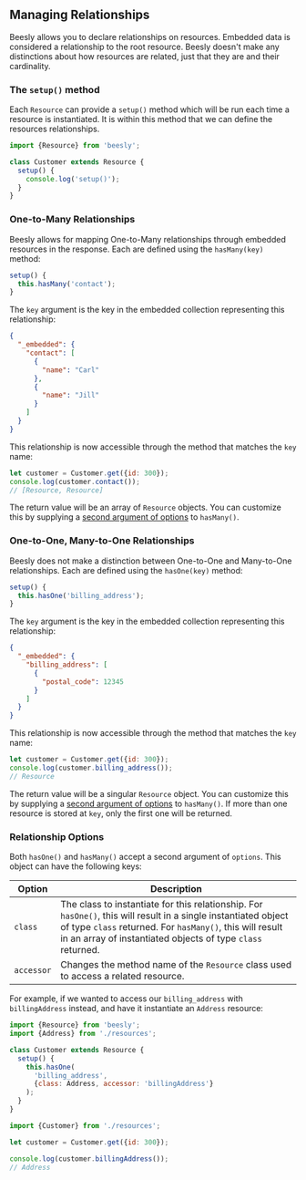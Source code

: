 ## Managing Relationships

Beesly allows you to declare relationships on resources. Embedded data is
considered a relationship to the root resource. Beesly doesn't make any
distinctions about how resources are related, just that they are and their
cardinality.

### The `setup()` method

Each `Resource` can provide a `setup()` method which will be run each time
a resource is instantiated. It is within this method that we can define the
resources relationships.

```js
import {Resource} from 'beesly';

class Customer extends Resource {
  setup() {
    console.log('setup()');
  }
}
```

### One-to-Many Relationships

Beesly allows for mapping One-to-Many relationships through embedded resources
in the response. Each are defined using the `hasMany(key)` method:

```js
setup() {
  this.hasMany('contact');
}
```

The `key` argument is the key in the embedded collection representing this
relationship:

```json
{
  "_embedded": {
    "contact": [
      {
        "name": "Carl"
      },
      {
        "name": "Jill"
      }
    ]
  }
}
```

This relationship is now accessible through the method that matches the `key`
name:

```js
let customer = Customer.get({id: 300});
console.log(customer.contact());
// [Resource, Resource]
```

The return value will be an array of `Resource` objects. You can customize this
by supplying a [second argument of options](#relationship-options) to
`hasMany()`.

### One-to-One, Many-to-One Relationships

Beesly does not make a distinction between One-to-One and Many-to-One
relationships. Each are defined using the `hasOne(key)` method:

```js
setup() {
  this.hasOne('billing_address');
}
```

The `key` argument is the key in the embedded collection representing this
relationship:

```json
{
  "_embedded": {
    "billing_address": [
      {
        "postal_code": 12345
      }
    ]
  }
}
```

This relationship is now accessible through the method that matches the `key`
name:

```js
let customer = Customer.get({id: 300});
console.log(customer.billing_address());
// Resource
```

The return value will be a singular `Resource` object. You can customize this
by supplying a [second argument of options](#relationship-options) to
`hasMany()`. If more than one resource is stored at `key`, only the first one
will be returned.

### Relationship Options

Both `hasOne()` and `hasMany()` accept a second argument of `options`. This
object can have the following keys:

| Option | Description |
| --- | --- |
| `class` | The class to instantiate for this relationship. For `hasOne()`, this will result in a single instantiated object of type `class` returned. For `hasMany()`, this will result in an  array of instantiated objects of type `class` returned. |
| `accessor` | Changes the method name of the `Resource` class used to access a related resource. |

For example, if we wanted to access our `billing_address` with `billingAddress`
instead, and have it instantiate an `Address` resource:

```js
import {Resource} from 'beesly';
import {Address} from './resources';

class Customer extends Resource {
  setup() {
    this.hasOne(
      'billing_address',
      {class: Address, accessor: 'billingAddress'}
    );
  }
}
```

```js
import {Customer} from './resources';

let customer = Customer.get({id: 300});

console.log(customer.billingAddress());
// Address
```
